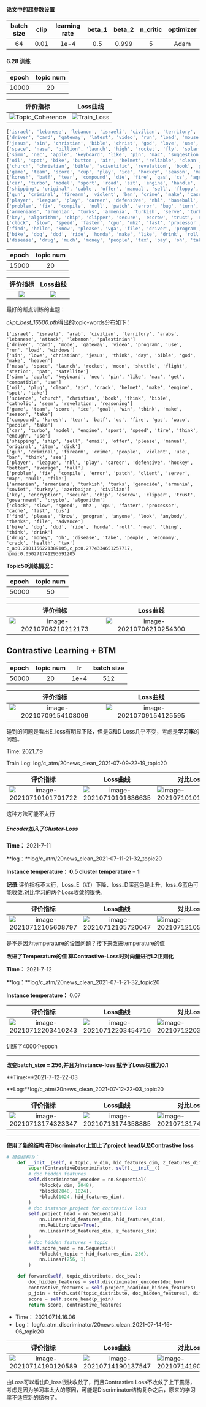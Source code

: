 #### 论文中的超参数设置

| batch size | clip | learning rate | beta_1 | beta_2 | n_critic | optimizer |
| :--------: | :--: | :-----------: | :----: | :----: | :------: | :-------: |
|     64     | 0.01 |     1e-4      |  0.5   | 0.999  |    5     |   Adam    |

#### 6.28 训练

| epoch | topic num |
| :---: | :-------: |
| 10000 |    20     |

|                           评价指标                           |                           Loss曲线                           |
| :----------------------------------------------------------: | :----------------------------------------------------------: |
| ![Topic_Coherence](https://gitee.com/yxbLovewy/my-pictures/raw/master/Topic_Coherence.svg) | ![Train_Loss](https://gitee.com/yxbLovewy/my-pictures/raw/master/Train_Loss.svg) |

```python
['israel', 'lebanese', 'lebanon', 'israeli', 'civilian', 'territory', 'arab', 'jews', 'palestinian', 'make']
['driver', 'card', 'gateway', 'latest', 'video', 'run', 'load', 'mouse', 'mode', 'windows']
['jesus', 'sin', 'christian', 'bible', 'christ', 'god', 'love', 'use', 'make', 'lord']
['space', 'nasa', 'billion', 'launch', 'high', 'rocket', 'fly', 'solar', 'moon', 'station']
['simm', 'nec', 'apple', 'keyboard', 'like', 'pin', 'mac', 'suggestion', 'nice', 'advice']
['oil', 'spot', 'bike', 'button', 'air', 'helmet', 'reliable', 'clean', 'plug', 'put']
['church', 'christian', 'bible', 'scientific', 'revelation', 'book', 'part', 'christianity', 'point', 'see']
['game', 'team', 'score', 'cup', 'play', 'ice', 'hockey', 'season', 'make', 'see']
['koresh', 'batf', 'tear', 'compound', 'die', 'fire', 'gas', 'cs', 'agent', 'see']
['car', 'turbo', 'model', 'sport', 'road', 'sit', 'engine', 'handle', 'drive', 'brake']
['shipping', 'original', 'cable', 'offer', 'manual', 'sell', 'floppy', 'please', 'hp', 'new']
['gun', 'criminal', 'firearm', 'violent', 'ban', 'crime', 'make', 'case', 'people', 'see']
['player', 'league', 'play', 'career', 'defensive', 'nhl', 'baseball', 'hockey', 'average', 'roger']
['problem', 'fix', 'compile', 'null', 'patch', 'error', 'bug', 'turn', 'program', 'file']
['armenians', 'armenian', 'turks', 'armenia', 'turkish', 'serve', 'turkey', 'population', 'muslim', 'soviet']
['key', 'algorithm', 'chip', 'clipper', 'secure', 'escrow', 'trust', 'encryption', 'government', 'secret']
['clock', 'slow', 'speed', 'faster', 'cpu', 'mhz', 'fast', 'processor', 'bus', 'handle']
['find', 'hello', 'know', 'please', 'vga', 'file', 'driver', 'program', 'update', 'anyone']
['bike', 'dog', 'dod', 'ride', 'honda', 'make', 'like', 'drink', 'roll', 'disclaimer']
['disease', 'drug', 'much', 'money', 'people', 'tax', 'pay', 'oh', 'take', 'since']

```

| epoch | topic num |
| :---: | :-------: |
| 15000 |    20     |


| 评价指标 | Loss曲线 |
| :---: | :-------: |
| ![](https://gitee.com/yxbLovewy/my-pictures/raw/master/Topic_Coherence_15000.svg) |    ![](/home/yxb/Pictures/Train_Loss_15000.svg)    |



最好的断点训练的主题：

*ckpt_best_16500.pth*得出的topic-words分布如下：

```shell
['israel', 'israeli', 'arab', 'civilian', 'territory', 'arabs', 'lebanese', 'attack', 'lebanon', 'palestinian']
['driver', 'card', 'mode', 'gateway', 'video', 'program', 'use', 'run', 'load', 'windows']
['sin', 'love', 'christian', 'jesus', 'think', 'day', 'bible', 'god', 'make', 'heaven']
['nasa', 'space', 'launch', 'rocket', 'moon', 'shuttle', 'flight', 'station', 'pat', 'satellite']
['simm', 'apple', 'keyboard', 'nec', 'pin', 'like', 'mac', 'get', 'compatible', 'use']
['oil', 'plug', 'clean', 'air', 'crack', 'helmet', 'make', 'engine', 'spot', 'take']
['science', 'church', 'christian', 'book', 'think', 'bible', 'catholic', 'seem', 'revelation', 'reasoning']
['game', 'team', 'score', 'ice', 'goal', 'win', 'think', 'make', 'season', 'take']
['compound', 'koresh', 'tear', 'batf', 'cs', 'fire', 'gas', 'waco', 'people', 'take']
['car', 'turbo', 'model', 'engine', 'sport', 'speed', 'tire', 'think', 'enough', 'use']
['shipping', 'ship', 'sell', 'email', 'offer', 'please', 'manual', 'original', 'item', 'disk']
['gun', 'criminal', 'firearm', 'crime', 'people', 'violent', 'use', 'ban', 'think', 'see']
['player', 'league', 'nhl', 'play', 'career', 'defensive', 'hockey', 'better', 'average', 'hall']
['problem', 'fix', 'compile', 'error', 'patch', 'client', 'server', 'map', 'null', 'file']
['armenian', 'armenians', 'turkish', 'turks', 'genocide', 'armenia', 'soviet', 'turkey', 'azerbaijan', 'civilian']
['key', 'encryption', 'secure', 'chip', 'escrow', 'clipper', 'trust', 'government', 'crypto', 'algorithm']
['clock', 'slow', 'speed', 'mhz', 'cpu', 'faster', 'processor', 'cache', 'fast', 'bus']
['find', 'please', 'know', 'program', 'anyone', 'look', 'anybody', 'thanks', 'file', 'advance']
['bike', 'dog', 'dod', 'ride', 'honda', 'roll', 'road', 'thing', 'think', 'drink']
['drug', 'money', 'oh', 'disease', 'take', 'people', 'economy', 'crack', 'health', 'tax']
c_a:0.2101156221389105,c_p:0.2774334651257717, npmi:0.050271741293691205
```

**Topic50训练情况：**

| epoch | topic num |
| :---: | :-------: |
| 50000 |    50     |

|                           评价指标                           |                           Loss曲线                           |
| :----------------------------------------------------------: | :----------------------------------------------------------: |
| ![image-20210706210212173](https://gitee.com/yxbLovewy/my-pictures/raw/master/image-20210706210212173.png) | ![image-20210706210254300](https://gitee.com/yxbLovewy/my-pictures/raw/master/image-20210706210254300.png) |

## Contrastive Learning + BTM



| epoch | topic num |   lr      | batch size |
| :---: | :-------: | :-------: | :-------: |
| 50000 |    20    |    1e-4   |    512     |

|                           评价指标                           |                           Loss曲线                           |
| :----------------------------------------------------------: | :----------------------------------------------------------: |
| ![image-20210709154108009](https://gitee.com/yxbLovewy/my-pictures/raw/master/mdimgs/image-20210709154108009.png) | ![image-20210709154125595](https://gitee.com/yxbLovewy/my-pictures/raw/master/mdimgs/image-20210709154125595.png) |

碰到的问题是看出E_loss有明显下降，但是G和D Loss几乎不变，考虑是**学习率**的问题。

Time: 2021.7.9

Train Log:  log/c_atm/20news_clean_2021-07-09-22-19_topic20

|                           评价指标                           |                           Loss曲线                           | 对比Loss                                                     |
| :----------------------------------------------------------: | :----------------------------------------------------------: | ------------------------------------------------------------ |
| ![image-20210710101701722](https://gitee.com/yxbLovewy/my-pictures/raw/master/mdimgs/image-20210710101701722.png) | ![image-20210710101636635](https://gitee.com/yxbLovewy/my-pictures/raw/master/mdimgs/image-20210710101636635.png) | ![image-20210710101617254](https://gitee.com/yxbLovewy/my-pictures/raw/master/mdimgs/image-20210710101617254.png) |

这种方法可能不太行

##### Encoder加入了Cluster-Loss

**Time：** 2021-7-11   

**log：**log/c_atm/20news_clean_2021-07-11-21-32_topic20

**Instance temperature： 0.5 cluster temperature = 1**

**记录**:评价指标不太行，Loss_E（红）下降，loss_D深蓝色是上升，loss_G蓝色可能收敛.对比学习的两个Loss收敛的很快。

|                           评价指标                           |                           Loss曲线                           | 对比Loss                                                     |
| :----------------------------------------------------------: | :----------------------------------------------------------: | ------------------------------------------------------------ |
| ![image-20210712105608797](https://gitee.com/yxbLovewy/my-pictures/raw/master/mdimgs/image-20210712105608797.png) | ![image-20210712105720047](https://gitee.com/yxbLovewy/my-pictures/raw/master/mdimgs/image-20210712105720047.png) | ![image-20210712105704003](https://gitee.com/yxbLovewy/my-pictures/raw/master/mdimgs/image-20210712105704003.png) |

是不是因为temperature的设置问题？接下来改进temperature的值

**改进了Temperature的值 算Contrastive-Loss时对向量进行L2正则化**

**Time：** 2021-7-12   

**log：**log/c_atm/20news_clean_2021-07-1-21-32_topic20

**Instance temperature：** 0.07  

|                           评价指标                           |                           Loss曲线                           | 对比Loss                                                     |
| :----------------------------------------------------------: | :----------------------------------------------------------: | ------------------------------------------------------------ |
| ![image-20210712203410243](https://gitee.com/yxbLovewy/my-pictures/raw/master/mdimgs/image-20210712203410243.png) | ![image-20210712203454716](https://gitee.com/yxbLovewy/my-pictures/raw/master/mdimgs/image-20210712203454716.png) | ![image-20210712203444479](https://gitee.com/yxbLovewy/my-pictures/raw/master/mdimgs/image-20210712203444479.png) |

训练了4000个epoch

------

**改变batch_size = 256,并且为Instance-loss 赋予了Loss权重为0.1**

**Time:**2021-7-12-22-03

**Log:**log/c_atm/20news_clean_2021-07-12-22-03_topic20

|                           评价指标                           |                           Loss曲线                           | 对比Loss                                                     |
| :----------------------------------------------------------: | :----------------------------------------------------------: | ------------------------------------------------------------ |
| ![image-20210713174323347](https://gitee.com/yxbLovewy/my-pictures/raw/master/mdimgs/image-20210713174323347.png) | ![image-20210713174358885](https://gitee.com/yxbLovewy/my-pictures/raw/master/mdimgs/image-20210713174358885.png) | ![image-20210713174442718](https://gitee.com/yxbLovewy/my-pictures/raw/master/mdimgs/image-20210713174442718.png) |

------

**使用了新的结构 在Discriminator上加上了project head以及Contrastive loss**

```python
# 模型结构为：
    def __init__(self, n_topic, v_dim, hid_features_dim, z_features_dim=128):
        super(ContrastiveDiscriminator, self).__init__()
        # doc hidden features
        self.discriminator_encoder = nn.Sequential(
            *block(v_dim, 2048),
            *block(2048, 1024),
            *block(1024, hid_features_dim),
        )
        # doc instance project for contrastive loss
        self.project_head = nn.Sequential(
            nn.Linear(hid_features_dim, hid_features_dim),
            nn.ReLU(inplace=True),
            nn.Linear(hid_features_dim, z_features_dim)
        )
        # doc hidden features + topic
        self.score_head = nn.Sequential(
            *block(n_topic + hid_features_dim, 256),
            nn.Linear(256, 1)
        )

    def forward(self, topic_distribute, doc_bow):
        doc_hidden_features = self.discriminator_encoder(doc_bow)
        contrastive_features = self.project_head(doc_hidden_features)
        p_join = torch.cat([topic_distribute, doc_hidden_features], dim=1)
        score = self.score_head(p_join)
        return score, contrastive_features
```

* Time： 2021.07.14.16.06
* Log：    log/c_atm_discriminator/20news_clean_2021-07-14-16-06_topic20

|                           评价指标                           |                           Loss曲线                           | 对比Loss                                                     |
| :----------------------------------------------------------: | :----------------------------------------------------------: | ------------------------------------------------------------ |
| ![image-20210714190120589](https://gitee.com/yxbLovewy/my-pictures/raw/master/mdimgs/image-20210714190120589.png) | ![image-20210714190137547](https://gitee.com/yxbLovewy/my-pictures/raw/master/mdimgs/image-20210714190137547.png) | ![image-20210714190155773](https://gitee.com/yxbLovewy/my-pictures/raw/master/mdimgs/image-20210714190155773.png) |

由Loss可以看出D_loss很快收敛了，而且Contrastive Loss不收敛了上下震荡， 考虑是因为学习率太大的原因，可能是Discriminator结构复杂之后，原来的学习率不适应新的结构了。
